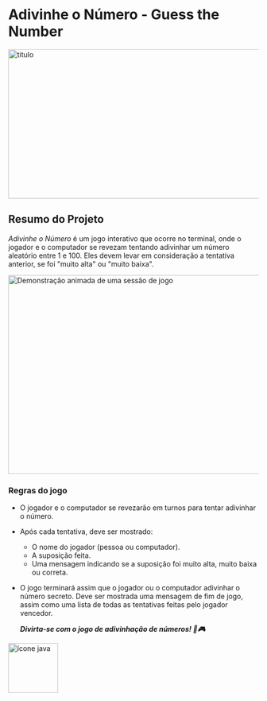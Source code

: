 # Adivinhe o Número - Guess the Number

<img src="https://firebasestorage.googleapis.com/v0/b/laboratoria-945ea.appspot.com/o/guess-the-number.png?alt=media" alt="titulo" width="1000" height="300" >

## Resumo do Projeto

_Adivinhe o Número_ é um jogo interativo que ocorre no terminal, onde o jogador
e o computador se revezam tentando adivinhar um número aleatório entre 1 e 100.
Eles devem levar em consideração a tentativa anterior, se foi "muito alta" ou
"muito baixa".

<img src="https://github.com/renatinhafront/SAP012-guess-the-number/assets/107226201/5b121010-188a-4b72-9eb1-7c09718fc53b" alt="Demonstração animada de uma sessão de
jogo" width="600" height="400" >

### **Regras do jogo**

- O jogador e o computador se revezarão em turnos para tentar adivinhar o
  número.
- Após cada tentativa, deve ser mostrado:
  * O nome do jogador (pessoa ou computador).
  * A suposição feita.
  * Uma mensagem indicando se a suposição foi muito alta, muito baixa ou
    correta.
- O jogo terminará assim que o jogador ou o computador adivinhar o número
  secreto. Deve ser mostrada uma mensagem de fim de jogo, assim como uma lista
  de todas as tentativas feitas pelo jogador vencedor.

  **_Divirta-se com o jogo de adivinhação de números! 🎲🎮_**

<img src="https://github.com/renatinhafront/SAP012-guess-the-number/assets/107226201/6dfb8d20-0e7e-4394-aa2f-5e372f95f6ec" alt="ícone java" width="100" height="100" >


